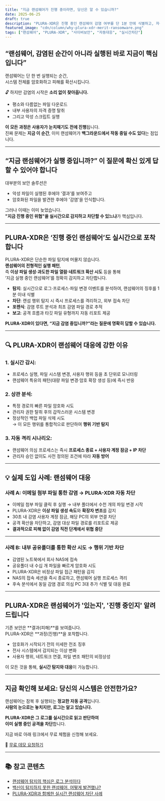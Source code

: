 ```yaml
---
title: "지금 랜섬웨어가 진행 중이라면, 당신은 알 수 있습니까?"
date: 2025-06-25
draft: true
description: "PLURA-XDR은 진행 중인 랜섬웨어 감염 여부를 단 1분 안에 식별하고, 자동으로 대응합니다. 지금 당신의 시스템은 안전한가요?"
featured_image: "cdn/column/why-plura-xdr-merit-ransomware.png"
tags: ["랜섬웨어", "PLURA-XDR", "사이버보안", "자동대응", "실시간차단"]
---
```


## “랜섬웨어, 감염된 순간이 아니라 실행된 바로 지금이 핵심입니다”

랜섬웨어는 단 한 번 실행되는 순간,  
시스템 전체를 암호화하고 피해를 확산시킵니다.

🔓 하지만 감염의 시작은 **소리 없이 찾아옵니다.**  
- 평소와 다름없는 파일 다운로드  
- 내부 사용자의 자격 증명 탈취  
- 그리고 악성 스크립트 실행

**이 모든 과정은 사용자가 눈치채기도 전에 진행**됩니다.  
진짜 문제는 **지금 이 순간**, 이미 랜섬웨어가 **백그라운드에서 작동 중일 수도 있다**는 점입니다.

---

## “지금 랜섬웨어가 실행 중입니까?” 이 질문에 확신 있게 답할 수 있어야 합니다

대부분의 보안 솔루션은  
- 악성 파일이 실행된 후에야 ‘결과’를 보여주고  
- 암호화된 파일을 발견한 후에야 '감염'을 인식합니다.

그러나 이때는 이미 늦었습니다.  
**"지금 진행 중인 위협"을 실시간으로 감지하고 차단할 수 있느냐**가 핵심입니다.

---

## PLURA-XDR은 ‘진행 중인 랜섬웨어’도 실시간으로 포착합니다

PLURA-XDR은 단순한 파일 탐지에 머물지 않습니다.  
**랜섬웨어의 전형적인 실행 패턴**,  
즉 **이상 파일 생성·과도한 파일 열람·네트워크 확산 시도** 등을 통해  
‘지금 실행 중인 랜섬웨어’를 정확히 감지하고 차단합니다.

- **탐지**: 실시간으로 로그·프로세스·파일 변경 이벤트를 분석하여, 랜섬웨어의 징후를 1분 이내 식별  
- **차단**: 랜섬 행위 탐지 시 즉시 프로세스를 격리하고, 외부 접속 차단  
- **포렌식**: 감염 루트 분석과 최초 감염 파일 경로 추적  
- **보고**: 공격 흐름과 타깃 파일 유형까지 자동 리포트 제공

**PLURA-XDR이 있다면, “지금 감염 중입니까?”라는 질문에 명확히 답할 수 있습니다.**

---

## 🔍 PLURA-XDR이 랜섬웨어 대응에 강한 이유

### 1. 실시간 감시:  
- 프로세스 실행, 파일 시스템 변경, 사용자 행위 등을 초 단위로 모니터링  
- 랜섬웨어 특유의 패턴(대량 파일 변경·암호 확장 생성 등)에 즉시 반응

### 2. 상관 분석:  
- 특정 경로의 빠른 파일 암호화 시도  
- 관리자 권한 탈취 후의 갑작스러운 시스템 변경  
- 정상적인 백업 파일 삭제 시도  
→ 이 모든 행위를 통합적으로 판단하여 **행위 기반 탐지**

### 3. 자동 격리 시나리오:  
- 랜섬웨어 의심 프로세스는 즉시 **프로세스 종료 + 사용자 계정 잠금 + IP 차단**  
- 관리자 승인 없이도 사전 정의된 조건에 따라 **자동 방어**

---

## 💡 실제 도입 사례: 랜섬웨어 대응

### 사례 A: 이메일 첨부 파일 통한 감염 → PLURA-XDR 자동 차단

- 이메일 첨부 파일 클릭 후 실행 → 내부 폴더에서 수천 개의 파일 변경 시작  
- PLURA-XDR은 **이상 파일 생성 속도**와 **확장자 변조**를 감지  
- 30초 내 감염 사용자 계정 잠금, 해당 PC의 외부 연결 차단  
- 공격 확산을 차단하고, 감염 대상 파일 경로를 리포트로 제공  
- **결과적으로 피해 없이 감염 직전 단계에서 위협 중단**

---

### 사례 B: 내부 공유폴더를 통한 확산 시도 → 행위 기반 차단

- 감염된 노트북에서 회사 NAS에 접속  
- 공유폴더 내 수십 개 파일을 빠르게 암호화 시도  
- PLURA-XDR은 비정상 파일 접근 패턴을 감지  
- NAS의 접속 세션을 즉시 종료하고, 랜섬웨어 실행 프로세스 격리  
- 후속 분석에서 동일 감염 경로 의심 PC 3대 추가 식별 및 대응 완료

---

## PLURA-XDR은 랜섬웨어가 '있는지', '진행 중인지' 알려드립니다

기존 보안은 **결과(피해)**를 보여줍니다.  
PLURA-XDR은 **과정(진행)**을 포착합니다.

- 암호화가 시작되기 전의 미세한 전조 징후  
- 전사 시스템에서 감지되는 이상 변화  
- 사용자 행위, 네트워크 연결, 파일 변조 패턴의 비정상성

이 모든 것을 통해, **실시간 탐지와 대응**이 가능합니다.

---

## 지금 확인해 보세요: 당신의 시스템은 안전한가요?

랜섬웨어는 잠복 후 실행되는 **정교한 자동 공격**입니다.  
**사람의 눈으로는 놓치지만, 로그는 알고 있습니다.**

**PLURA-XDR은 그 로그를 실시간으로 읽고 판단하여**  
**이미 실행 중인 공격을 차단**합니다.

지금 바로 아래 링크에서 무료 체험을 신청해 보세요.

🔗 [무료 데모 요청하기](https://www.plura.io/contact)

---

## 📚 참고 콘텐츠

- [랜섬웨어 탐지의 핵심은 로그 분석이다](https://blog.plura.io/ko/column/ransomware_detection_by_logs/)  
- [백신이 탐지하지 못한 랜섬웨어, 어떻게 발견했나?](https://blog.plura.io/ko/respond/ransomware_invisible/)  
- [PLURA-XDR과 함께한 실시간 랜섬웨어 차단 사례](https://blog.plura.io/ko/case/ransomware_stopped_by_plura/)  

